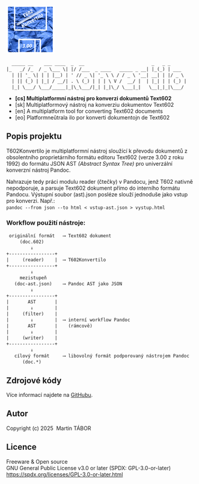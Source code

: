 ![Logo T602Konvertilo](res/logo/logo128.png)

```text
  _____ __    ___ ____  _  __                         _   _ _
|_   _/ /_  / _ \___ \| |/ /___  _ ____   _____ _ __| |_(_) | ___
  | || '_ \| | | |__) | ' // _ \| '_ \ \ / / _ \ '__| __| | |/ _ \
  | || (_) | |_| / __/| . \ (_) | | | \ V /  __/ |  | |_| | | (_) |
  |_| \___/ \___/_____|_|\_\___/|_| |_|\_/ \___|_|   \__|_|_|\___/
```

- **[cs] Multiplatformní nástroj pro konverzi dokumentů Text602**
- [sk] Multiplatformový nástroj na konverziu dokumentov Text602
- [en] A multiplatform tool for converting Text602 documents
- [eo] Platformneŭtrala ilo por konverti dokumentojn de Text602

## Popis projektu
T602Konvertilo je multiplatformní nástroj sloužící k převodu dokumentů
z obsolentního proprietárního formátu editoru Text602 (verze 3.00 z roku
1992) do formátu JSON AST *(Abstract Syntax Tree)* pro univerzální
konverzní nástroj Pandoc.

Nahrazuje tedy práci modulu reader (čtečky) v Pandocu, jenž T602 nativně
nepodporuje, a parsuje Text602 dokument přímo do interního formátu Pandocu.
Výstupní soubor (ast).json posléze slouží jednoduše jako vstup pro konverzi.
Např.:  
`pandoc --from json --to html < vstup-ast.json > vystup.html`

### Workflow použití nástroje:
```text
 originální formát   ⟶ Text602 dokument
     (doc.602)
         ↓
+-----------------+
|     (reader)    |  ⟶ T602Konvertilo
+-----------------+
         ↓
     mezistupeň
   (doc-ast.json)    ⟶ Pandoc AST jako JSON
         ↓
+-----------------+
|       AST       |
|        ↓        |
|     (filter)    |
|        ↓        |  ⟶ interní workflow Pandoc
|       AST       |    (rámcově)
|        ↓        |
|     (writer)    |
+-----------------+
         ↓
   cílový formát     ⟶ libovolný formát podporovaný nástrojem Pandoc
      (doc.*)
```

## Zdrojové kódy
Více informací najdete na [GitHubu](https://github.com/ma-ta/t602konvertilo).

## Autor
Copyright (c) 2025&nbsp;&nbsp;Martin TÁBOR

## Licence
Freeware & Open source  
GNU General Public License v3.0 or later (SPDX: GPL-3.0-or-later)  
https://spdx.org/licenses/GPL-3.0-or-later.html
